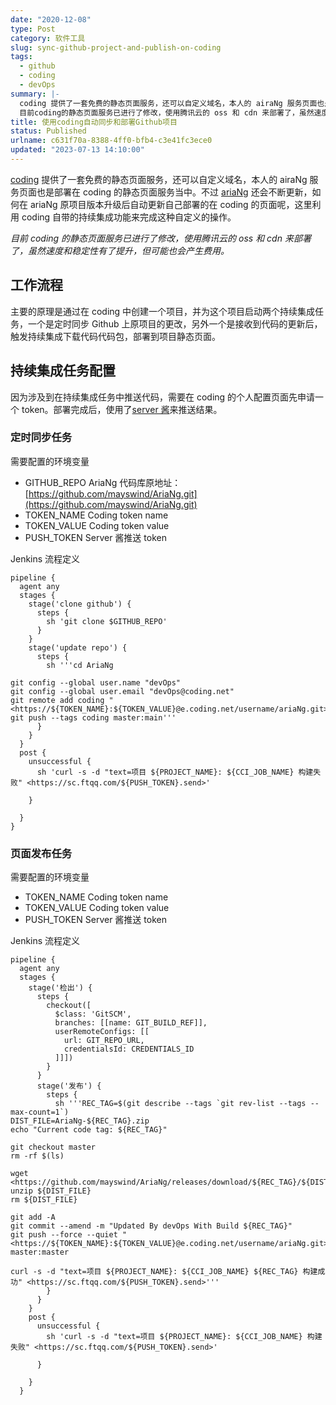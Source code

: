 ```yaml
---
date: "2020-12-08"
type: Post
category: 软件工具
slug: sync-github-project-and-publish-on-coding
tags:
  - github
  - coding
  - devOps
summary: |-
  coding 提供了一套免费的静态页面服务，还可以自定义域名，本人的 airaNg 服务页面也是部署在coding的静态页面服务当中。不过 ariaNg 还会不断更新，如何在 ariaNg 原项目版本升级后自动更新自己部署的在 coding 的页面呢，这里利用 coding 自带的持续集成功能来完成这种自定义的操作。
  目前coding的静态页面服务已进行了修改，使用腾讯云的 oss 和 cdn 来部署了，虽然速度和稳定性有了提升，但可能也会产生费用。
title: 使用coding自动同步和部署Github项目
status: Published
urlname: c631f70a-8388-4ff0-bfb4-c3e41fc3ece0
updated: "2023-07-13 14:10:00"
---
```


[coding](https://coding.net/) 提供了一套免费的静态页面服务，还可以自定义域名，本人的 airaNg 服务页面也是部署在 coding 的静态页面服务当中。不过 [ariaNg](https://ariang.mayswind.net/) 还会不断更新，如何在 ariaNg 原项目版本升级后自动更新自己部署的在 coding 的页面呢，这里利用 coding 自带的持续集成功能来完成这种自定义的操作。

_目前 coding 的静态页面服务已进行了修改，使用腾讯云的 oss 和 cdn 来部署了，虽然速度和稳定性有了提升，但可能也会产生费用。_

<!-- more -->

## 工作流程

主要的原理是通过在 coding 中创建一个项目，并为这个项目启动两个持续集成任务，一个是定时同步 Github 上原项目的更改，另外一个是接收到代码的更新后，触发持续集成下载代码代码包，部署到项目静态页面。

## 持续集成任务配置

因为涉及到在持续集成任务中推送代码，需要在 coding 的个人配置页面先申请一个 token。部署完成后，使用了[server 酱](http://sc.ftqq.com/3.version)来推送结果。

### 定时同步任务

需要配置的环境变量

- GITHUB_REPO AriaNg 代码库原地址：[https://github.com/mayswind/AriaNg.git](https://github.com/mayswind/AriaNg.git)
- TOKEN_NAME Coding token name
- TOKEN_VALUE Coding token value
- PUSH_TOKEN Server 酱推送 token

Jenkins 流程定义

```text
pipeline {
  agent any
  stages {
    stage('clone github') {
      steps {
        sh 'git clone $GITHUB_REPO'
      }
    }
    stage('update repo') {
      steps {
        sh '''cd AriaNg

git config --global user.name "devOps"
git config --global user.email "devOps@coding.net"
git remote add coding "<https://${TOKEN_NAME}:${TOKEN_VALUE}@e.coding.net/username/ariaNg.git>"
git push --tags coding master:main'''
      }
    }
  }
  post {
    unsuccessful {
      sh 'curl -s -d "text=项目 ${PROJECT_NAME}: ${CCI_JOB_NAME} 构建失败" <https://sc.ftqq.com/${PUSH_TOKEN}.send>'

    }

  }
}

```

### 页面发布任务

需要配置的环境变量

- TOKEN_NAME Coding token name
- TOKEN_VALUE Coding token value
- PUSH_TOKEN Server 酱推送 token

Jenkins 流程定义

```text
pipeline {
  agent any
  stages {
    stage('检出') {
      steps {
        checkout([
          $class: 'GitSCM',
          branches: [[name: GIT_BUILD_REF]],
          userRemoteConfigs: [[
            url: GIT_REPO_URL,
            credentialsId: CREDENTIALS_ID
          ]]])
        }
      }
      stage('发布') {
        steps {
          sh '''REC_TAG=$(git describe --tags `git rev-list --tags --max-count=1`)
DIST_FILE=AriaNg-${REC_TAG}.zip
echo "Current code tag: ${REC_TAG}"

git checkout master
rm -rf $(ls)

wget <https://github.com/mayswind/AriaNg/releases/download/${REC_TAG}/${DIST_FILE}>
unzip ${DIST_FILE}
rm ${DIST_FILE}

git add -A
git commit --amend -m "Updated By devOps With Build ${REC_TAG}"
git push --force --quiet "<https://${TOKEN_NAME}:${TOKEN_VALUE}@e.coding.net/username/ariaNg.git>" master:master

curl -s -d "text=项目 ${PROJECT_NAME}: ${CCI_JOB_NAME} ${REC_TAG} 构建成功" <https://sc.ftqq.com/${PUSH_TOKEN}.send>'''
        }
      }
    }
    post {
      unsuccessful {
        sh 'curl -s -d "text=项目 ${PROJECT_NAME}: ${CCI_JOB_NAME} 构建失败" <https://sc.ftqq.com/${PUSH_TOKEN}.send>'

      }

    }
  }

```

